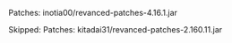 Patches: inotia00/revanced-patches-4.16.1.jar

Skipped:
Patches: kitadai31/revanced-patches-2.160.11.jar
